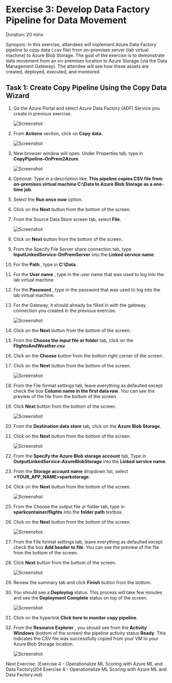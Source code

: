 # Exercise 3: Develop Data Factory Pipeline for Data Movement

Duration: 20 mins

Synopsis: In this exercise, attendees will implement Azure Data Factory pipeline to copy data (.csv file) from on-premises server (lab virtual machine) to Azure Blob Storage. The goal of the exercise is to demonstrate data movement from an on-premises location to Azure Storage (via the Data Management Gateway). The attendee will see how these assets are created, deployed, executed, and monitored.

## Task 1: Create Copy Pipeline Using the Copy Data Wizard

1. Go the Azure Portal and select Azure Data Factory (ADF) Service you create in previous exercise.

    ![Screenshot](images/create_copy_pipeline_using_the_copy_data_wizard_0.png)

1. From **Actions** section, click on **Copy data**.

    ![Screenshot](images/create_copy_pipeline_using_the_copy_data_wizard_1.png)

1. New browser window will open.  Under Properties tab, type in **CopyPipeline–OnPrem2Azure**.

    ![Screenshot](images/create_copy_pipeline_using_the_copy_data_wizard_2.png)

1. Optional: Type in a description like: **This pipeline copies CSV file from on-premises virtual machine C:\Data to Azure Blob Storage as a one-time job**.
2. Select the **Run once now** option.
3. Click on the **Next** button from the bottom of the screen.
4. From the Source Data Store screen tab, select **File**.

    ![Screenshot](images/create_copy_pipeline_using_the_copy_data_wizard_3.png)

1. Click on **Next** button from the bottom of the screen.
2. From the Specify File Server share connection tab, type **InputLinkedService-OnPremServer** into the **Linked service name**.
3. For the **Path** , type in **C:\Data**.
4. For the **User name** , type in the user name that was used to log into the lab virtual machine.
5. For the **Password** , type in the password that was used to log into the lab virtual machine.
6. For the Gateway, it should already be filled in with the gateway connection you created in the previous exercise.

    ![Screenshot](images/create_copy_pipeline_using_the_copy_data_wizard_4.png)

1. Click on the **Next** button from the bottom of the screen.
2. From the **Choose the input file or folder** tab, click on the **FlightsAndWeather.csv**.
3. Click on the **Choose** button from the bottom right corner of the screen.
4. Click on the **Next** button from the bottom of the screen.

    ![Screenshot](images/create_copy_pipeline_using_the_copy_data_wizard_5.png)

1. From the File format settings tab, leave everything as defaulted except check the box **Column name in the first data row**.  You can see the preview of the file from the bottom of the screen.
2. Click **Next** button from the bottom of the screen.

    ![Screenshot](images/create_copy_pipeline_using_the_copy_data_wizard_6.png)

1. From the **Destination data store** tab, click on the **Azure Blob Storage**.
2. Click on the **Next** button from the bottom of the screen.

    ![Screenshot](images/create_copy_pipeline_using_the_copy_data_wizard_7.png)

1. From the **Specify the Azure Blob storage account** tab, Type in **OutputLinkedService-AzureBlobStorage** into the **Linked service name**.
2. From the **Storage account name** dropdown list, select **&lt;YOUR\_APP\_NAME&gt;sparkstorage**.
3. Click on the **Next** button from the bottom of the screen.

    ![Screenshot](images/create_copy_pipeline_using_the_copy_data_wizard_8.png)

1. From the Choose the output file or folder tab, type in **sparkcontainer/flights** into the **folder path** textbox.
2. Click on the **Next** button from the bottom of the screen.

    ![Screenshot](images/create_copy_pipeline_using_the_copy_data_wizard_9.png)

1. From the File format settings tab, leave everything as defaulted except check the box **Add header to file**. You can see the preview of the file from the bottom of the screen.
2. Click **Next** button from the bottom of the screen.

    ![Screenshot](images/create_copy_pipeline_using_the_copy_data_wizard_10.png)

1. Review the summary tab and click **Finish** button from the bottom.
2. You should see a **Deploying** status. This process will take few minutes and see the **Deployment Complete** status on top of the screen.

    ![Screenshot](images/create_copy_pipeline_using_the_copy_data_wizard_11.png)

1. Click on the hyperlink **Click here to monitor copy pipeline**.
2. From the **Resource Explorer** , you should see from the **Activity Windows** (bottom of the screen) the pipeline activity status **Ready**. This indicates the CSV file was successfully copied from your VM to your Azure Blob Storage location.

    ![Screenshot](images/create_copy_pipeline_using_the_copy_data_wizard_12.png)

Next Exercise: [Exercise 4 - Operationalize ML Scoring with Azure ML and Data Factory](04 Exercise 4 - Operationalize ML Scoring with Azure ML and Data Factory.md)